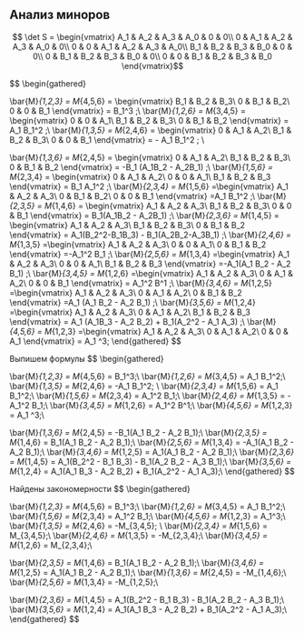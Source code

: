 ## Анализ миноров

$$
\det S = \begin{vmatrix}
A_1 & A_2 & A_3 & A_0 & 0 & 0\\
0 & A_1 & A_2 & A_3 & A_0 & 0\\ 
0 & 0 & A_1 & A_2 & A_3 & A_0\\
B_1 & B_2 & B_3 & B_0 & 0 & 0\\
0 & B_1 & B_2 & B_3 & B_0 & 0\\ 
0 & 0 & B_1 & B_2 & B_3 & B_0
\end{vmatrix}$$

$$
\begin{gathered}

\bar{M}_{1,2,3} = M_{4,5,6}
= \begin{vmatrix}
B_1 & B_2 & B_3\\
0   & B_1 & B_2\\ 
0   & 0   & B_1
\end{vmatrix}
= B_1^3
;\\
\bar{M}_{1,2,6} = M_{3,4,5} 
= \begin{vmatrix}
0   & 0   & A_1\\
B_1 & B_2 & B_3\\
0   & B_1 & B_2 
\end{vmatrix}
= A_1 B_1^2
;\\
\bar{M}_{1,3,5} = M_{2,4,6}
= \begin{vmatrix}
0   & A_1 & A_2\\ 
B_1 & B_2 & B_3\\
0   & 0   & B_1
\end{vmatrix}
= - A_1 B_1^2
; \\

\bar{M}_{1,3,6} = M_{2,4,5}
= \begin{vmatrix}
0   & A_1 & A_2\\ 
B_1 & B_2 & B_3\\
0   & B_1 & B_2 
\end{vmatrix}
= -B_1 (A_1B_2 - A_2B_1)
;\\
\bar{M}_{1,5,6} = M_{2,3,4}
= \begin{vmatrix}
0   & A_1 & A_2\\ 
0   & 0   & A_1\\
B_1 & B_2 & B_3
\end{vmatrix}
= B_1 A_1^2
;\\
\bar{M}_{2,3,4} = M_{1,5,6}
=\begin{vmatrix}
A_1 & A_2 & A_3\\
0   & B_1 & B_2\\ 
0   & 0   & B_1
\end{vmatrix}
=A_1 B_1^2
;\\
\bar{M}_{2,3,5} = M_{1,4,6}
= \begin{vmatrix}
A_1 & A_2 & A_3\\
B_1 & B_2 & B_3\\
0   & 0   & B_1
\end{vmatrix}
= B_1(A_1B_2 - A_2B_1)
;\\
\bar{M}_{2,3,6} = M_{1,4,5}
= \begin{vmatrix}
A_1 & A_2 & A_3\\
B_1 & B_2 & B_3\\
0   & B_1 & B_2 
\end{vmatrix}
= A_1(B_2^2-B_1B_3) - B_1(A_2B_2-A_3B_1)
;\\
\bar{M}_{2,4,6} = M_{1,3,5}
=\begin{vmatrix}
A_1 & A_2 & A_3\\
0   & 0   & A_1\\
0   & B_1 & B_2 
\end{vmatrix}
=-A_1^2 B_1
;\\
\bar{M}_{2,5,6} = M_{1,3,4}
=\begin{vmatrix}
A_1 & A_2 & A_3\\
0   & 0   & A_1\\
B_1 & B_2 & B_3
\end{vmatrix}
=-A_1(A_1 B_2 - A_2 B_1)
;\\
\bar{M}_{3,4,5} = M_{1,2,6}
=\begin{vmatrix}
A_1 & A_2 & A_3\\
0   & A_1 & A_2\\ 
0   & 0   & B_1
\end{vmatrix}
= A_1^2 B^1
;\\
\bar{M}_{3,4,6} = M_{1,2,5}
=\begin{vmatrix}
A_1 & A_2 & A_3\\
0   & A_1 & A_2\\ 
0   & B_1 & B_2
\end{vmatrix}
=A_1 (A_1 B_2 - A_2 B_1)
;\\
\bar{M}_{3,5,6} = M_{1,2,4}
=\begin{vmatrix}
A_1 & A_2 & A_3\\
0   & A_1 & A_2\\ 
B_1 & B_2 & B_3
\end{vmatrix}
= A_1 (A_1B_3 - A_2 B_2) + B_1(A_2^2 - A_1 A_3)
;\\
\bar{M}_{4,5,6} = M_{1,2,3}
=\begin{vmatrix}
A_1 & A_2 & A_3\\
0   & A_1 & A_2\\ 
0   & 0   & A_1
\end{vmatrix}
= A_1 ^3;
\end{gathered}
$$

Выпишем формулы
$$
\begin{gathered}

\bar{M}_{1,2,3} = M_{4,5,6} =  B_1^3;\\
\bar{M}_{1,2,6} = M_{3,4,5} =  A_1 B_1^2;\\
\bar{M}_{1,3,5} = M_{2,4,6} = -A_1 B_1^2; \\
\bar{M}_{2,3,4} = M_{1,5,6} =  A_1 B_1^2;\\
\bar{M}_{1,5,6} = M_{2,3,4} =  A_1^2 B_1;\\
\bar{M}_{2,4,6} = M_{1,3,5} = -A_1^2 B_1;\\
\bar{M}_{3,4,5} = M_{1,2,6} =  A_1^2 B^1;\\
\bar{M}_{4,5,6} = M_{1,2,3} =  A_1 ^3;\\

\bar{M}_{1,3,6} = M_{2,4,5} = -B_1(A_1 B_2 - A_2 B_1);\\
\bar{M}_{2,3,5} = M_{1,4,6} =  B_1(A_1 B_2 - A_2 B_1);\\
\bar{M}_{2,5,6} = M_{1,3,4} = -A_1(A_1 B_2 - A_2 B_1);\\
\bar{M}_{3,4,6} = M_{1,2,5} =  A_1(A_1 B_2 - A_2 B_1);\\
\bar{M}_{2,3,6} = M_{1,4,5} =  A_1(B_2^2 - B_1 B_3) - B_1(A_2 B_2 - A_3 B_1);\\
\bar{M}_{3,5,6} = M_{1,2,4} =  A_1(A_1 B_3 - A_2 B_2) + B_1(A_2^2 - A_1 A_3);\\
\end{gathered}
$$

Найдены закономерности
$$
\begin{gathered}

\bar{M}_{1,2,3} = M_{4,5,6} =  B_1^3;\\
\bar{M}_{1,2,6} = M_{3,4,5} =  A_1 B_1^2;\\
\bar{M}_{1,5,6} = M_{2,3,4} =  A_1^2 B_1;\\
\bar{M}_{4,5,6} = M_{1,2,3} =  A_1^3;\\
\bar{M}_{1,3,5} = M_{2,4,6} = -M_{3,4,5}; \\
\bar{M}_{2,3,4} = M_{1,5,6} =  M_{3,4,5};\\
\bar{M}_{2,4,6} = M_{1,3,5} = -M_{2,3,4};\\
\bar{M}_{3,4,5} = M_{1,2,6} =  M_{2,3,4};\\

\bar{M}_{2,3,5} = M_{1,4,6} =  B_1(A_1 B_2 - A_2 B_1);\\
\bar{M}_{3,4,6} = M_{1,2,5} =  A_1(A_1 B_2 - A_2 B_1);\\
\bar{M}_{1,3,6} = M_{2,4,5} = -M_{1,4,6};\\
\bar{M}_{2,5,6} = M_{1,3,4} = -M_{1,2,5};\\

\bar{M}_{2,3,6} = M_{1,4,5} =  A_1(B_2^2 - B_1 B_3) - B_1(A_2 B_2 - A_3 B_1);\\
\bar{M}_{3,5,6} = M_{1,2,4} =  A_1(A_1 B_3 - A_2 B_2) + B_1(A_2^2 - A_1 A_3);\\
\end{gathered}
$$
